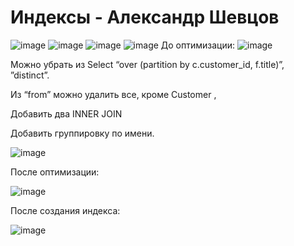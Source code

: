 # Индексы - Александр Шевцов
![image](https://github.com/aztecprod/Index/assets/25949605/b8de9c0a-c79f-4a76-99f8-b76320d8059d)
![image](https://github.com/aztecprod/Index/assets/25949605/8babeb59-9590-4ea7-96ff-9d4e65f1c59a)
![image](https://github.com/aztecprod/Index/assets/25949605/eece72a4-f882-4c98-82fd-b8971c73d4c4)
![image](https://github.com/aztecprod/Index/assets/25949605/d3784799-217f-488a-a8e3-ece99f74516d)
До оптимизации:
![image](https://github.com/aztecprod/Index/assets/25949605/94cc7f2c-fa2b-4ba5-87a9-983f7a22896a)

Можно убрать из Select “over (partition by c.customer_id, f.title)”, ”distinct”.

Из “from” можно удалить все, кроме Customer ,

Добавить два INNER JOIN

Добавить группировку по имени.

![image](https://github.com/aztecprod/Index/assets/25949605/7b95f29d-3c92-41b6-965f-cc6f613ee739)

После оптимизации:

![image](https://github.com/aztecprod/Index/assets/25949605/0d52b2d3-65cb-44f5-8ccc-0d49c5d30f20)

После создания индекса:

![image](https://github.com/aztecprod/Index/assets/25949605/415d0fa9-be8a-4b17-8b75-feda8101e871)

